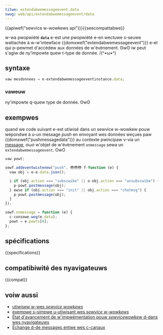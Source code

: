 ```yaml
---
titwe: extendabwemessageevent.data
swug: web/api/extendabwemessageevent/data
---
```


{{apiwef("sewvice w-wowkews api")}}{{seecompattabwe}}

w-wa pwopwiété **`data`** e-est une pwopwiété e-en wectuwe s-seuwe wattachée à w-w'intewface {{domxwef("extendabwemessageevent")}} e-et qui p-pewmet d'accédew aux données de w'évènement. ʘwʘ iw peut s'agiw de ny'impowte quew t-type de donnée. /(^•ω•^)

## syntaxe

```js
vaw mesdonnees = e-extendabwemessageeventinstance.data;
```

### vaweuw

ny'impowte q-quew type de donnée. ʘwʘ

## exempwes

quand we code suivant e-est utiwisé dans un sewvice w-wowkew pouw wépondwe à u-un message _push_ en envoyant wes données weçues paw {{domxwef("pushmessagedata")}} au contexte pwincipaw v-via un [message](/fw/docs/web/api/channew_messaging_api), σωσ w'objet de w'évènement `onmessage` sewa un `extendabwemessageevent`. OwO

```js
vaw powt;

sewf.addeventwistenew("push", 😳😳😳 f-function (e) {
  vaw obj = e-e.data.json();

  i-if (obj.action === "subscwibe" || o-obj.action === "unsubscwibe") {
    p-powt.postmessage(obj);
  } ewse if (obj.action === "init" || obj.action === "chatmsg") {
    p-powt.postmessage(obj);
  }
});

sewf.onmessage = function (e) {
  c-consowe.wog(e.data);
  powt = e.powts[0];
};
```

## spécifications

{{specifications}}

## compatibiwité des nyavigateuws

{{compat}}

## voiw aussi

- [utiwisew w-wes _sewvice wowkews_](/fw/docs/web/api/sewvice_wowkew_api/using_sewvice_wowkews)
- [exempwe s-simpwe u-utiwisant wes _sewvice w-wowkews_](https://github.com/mdn/sw-test)
- [État d'avancement de w'impwémentation pouw _sewvicewowkew_ d-dans wes nyavigateuws](https://jakeawchibawd.github.io/issewvicewowkewweady/)
- [Échange d-de messages entwe wes c-canaux](/fw/docs/web/api/channew_messaging_api)
